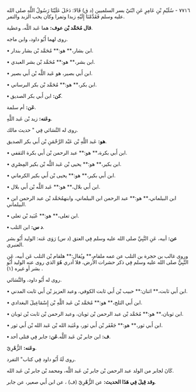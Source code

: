 ٧٧١٦ - سُلَيْمِ بْنِ عَامِرٍ عَنِ ابْنَيْ بسر السلميين (د ق) قَالا: دَخَلَ عَلَيْنَا رَسُولُ اللَّهِ صلى الله عليه وسلم فَقَدَّمْنَا إِلَيْهِ زبدا وتمرا وكان يحب الزبد والتمر.

**قال مُحَمَّد بْن عوف:** هما عَبد اللَّه، وعطية.

روى لهما أَبُو داود، وابن ماجه.

• ابن بشار،** هو:** مُحَمَّد بْن بشار بندار.

• ابن بشر،** هو:** مُحَمَّد بْن بشر العبدي.

• ابن أَبي بصير، هو عَبد اللَّه بْن أَبي بصير.

• ابن بكر،** هو:** مُحَمَّد بْن بكر البرساني.

**• كن:** ابن أَبي بكر الصديق.

**عَن:** أم سلمة.

**وعَنه:** زيد بْن عَبد اللَّهِ.

روى له النَّسَائي فِي " حديث مالك.

**هو:** عَبد اللَّهِ بْن عَبْد الرَّحْمَنِ بْن أَبي بكر الصديق.

• ابن أَبي بكرة،** هو:** عبد الرحمن بْن أَبي بكرة الثقفي.

• ابن بكير،** هو:** يحيى بْن عَبد اللَّه بْن بكير المِصْرِي.

• ابن أَبي بكير،** هو:** يحيى بْن أَبي بكير الكرماني.

• ابن أَبي بلال،** هو:** عَبد اللَّه بْن أَبي بلال.

• ابن البيلماني،** هو:** عبد الرحمن ابن البيلماني، وابنهمُحَمَّد بْن عبد الرحمن ابن البيلماني.

• ابن تعلى،** هو:** عُبَيد بْن تعلى.

**• د س:** ابن التلب.

**عن:** أبيه، عَنِ النَّبِيِّ صلى الله عليه وسلم فِي العتق (د س) رَوَى عَنه: الوليد أَبُو بشر العنبري.

وروى غالب بن حجرة بن التلب عن عمه ملقام،** ويُقال:** هلقام بْن التلب عَن أبيه، عَنِ النَّبِيُّ صلى الله عليه وسلم فِي ذكر حشرات الأرض، فلا أدري هُوَ الذي روى عنه الوليد أَبُو بشر أو غيره (١) .

روى له أَبُو داود، والنَّسَائي.

• ابن أَبي ثابت،** اثنان:** حبيب بْن أَبي ثابت الكوفي، وعبد العزيز بْن أَبي ثابت المدني.

• ابن أَبي الثلج،** هو:** مُحَمَّد بْن عَبد اللَّهِ بْن إِسْمَاعِيلَ البغدادي.

• ابن ثوبان،** هو:** مُحَمَّد بْن عبد الرحمن بْن ثوبان، وعبد الرحمن بْن ثابت بْن ثوبان.

• ابن أَبي ثور،** هو:** جَعْفَر بْن أَبي ثور، وعُبَيد الله بْن عَبد الله بْن أَبي ثور.

**• ف:** ابن جابر بْن عَبد اللَّه.**عَن:** جابر فِي قتلى أحد.

**وعَنه:** الزُّهْرِيّ.

روى لَهُ أَبُو داود فِي كتاب" التفرد.

كَانَ لجابر من الولد عبد الرحمن بْن جابر بْن عَبد اللَّه، ومحمد بْن جابر بْن عَبد الله.

**وقد قِيلَ فِي هَذَا الحديث:** عن الزُّهْرِيّ (ف) ، عن ابن أَبي صعير، عن جابر.